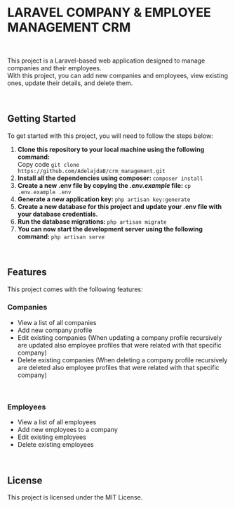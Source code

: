 <br><h1>LARAVEL COMPANY & EMPLOYEE MANAGEMENT CRM</h1><br>

This project is a Laravel-based web application designed to manage companies and their employees. <br>
With this project, you can add new companies and employees, view existing ones, update their details, and delete them.

<br><h2><strong>Getting Started</strong></h2>
To get started with this project, you will need to follow the steps below:

<ol>
    <li>
    <strong> Clone this repository to your local machine using the following command: </strong><br>
        Copy code <code>git clone https://github.com/AdelajdaB/crm_management.git</code>
    </li>
    <li>
        <strong>Install all the dependencies using composer: </strong>
        <code>composer install</code>
    </li>
    <li>
        <strong>Create a new .env file by copying the <i>.env.example </i> file: </strong>
        <code>cp .env.example .env</code>
    </li> 
    <li>
        <strong>Generate a new application key: </strong>
        <code>php artisan key:generate</code>
    </li>
    <li>
        <strong>Create a new database for this project and update your .env file with your database credentials. </strong>
    </li>
    <li>
        <strong>Run the database migrations: </strong>
        <code>php artisan migrate</code>
    </li> 
    <li>
        <strong>You can now start the development server using the following command: </strong>
        <code>php artisan serve</code>
    </li>     
</ol>

<br><h2><strong>Features</strong></h2>
This project comes with the following features:
<h3><strong>Companies</strong></h3>
<ul>
    <li>View a list of all companies</li>
    <li>Add new company profile</li>
    <li>Edit existing companies (When updating a company profile recursively are updated also employee profiles that were related with that specific company)</li>
    <li>Delete existing companies (When deleting a company profile recursively are deleted also employee profiles that were related with that specific company)</li>
</ul> <br>

<h3><strong>Employees</strong></h3>
<ul>
    <li>View a list of all employees</li>
    <li>Add new employees to a company</li>
    <li>Edit existing employees</li>
    <li>Delete existing employees</li>
</ul>

<br><h2><strong>License</strong></h2>
This project is licensed under the MIT License.
